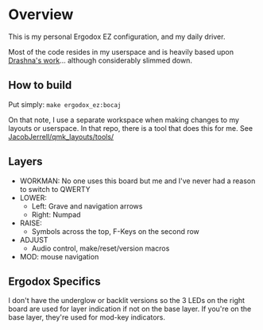 # Overview

This is my personal Ergodox EZ configuration, and my daily driver.

Most of the code resides in my userspace and is heavily based upon [Drashna's work](https://github.com/qmk/qmk_firmware/tree/master/users/drashna)... although considerably slimmed down.

## How to build

Put simply:
`make ergodox_ez:bocaj`

On that note, I use a separate workspace when making changes to my layouts or userspace. In that repo, there is a tool that does this for me. See [JacobJerrell/qmk_layouts/tools/](https://github.com/JacobJerrell/qmk_layouts/tree/master/tools)

## Layers

* WORKMAN: No one uses this board but me and I've never had a reason to switch to QWERTY
* LOWER:
  * Left: Grave and navigation arrows
  * Right: Numpad
* RAISE:
  * Symbols across the top, F-Keys on the second row
* ADJUST
  * Audio control, make/reset/version macros
* MOD: mouse navigation

## Ergodox Specifics

I don't have the underglow or backlit versions so the 3 LEDs on the right board are used for layer indication if not on the base layer. If you're on the base layer, they're used for mod-key indicators.